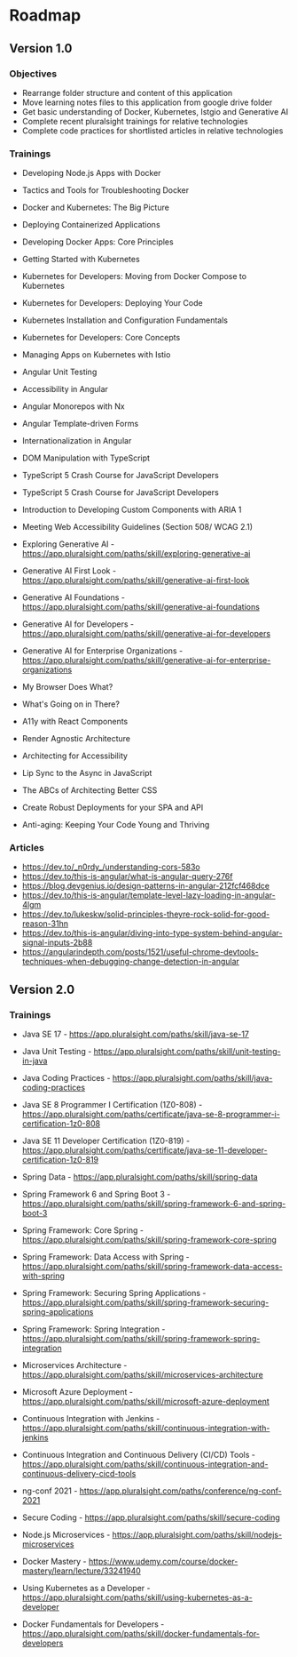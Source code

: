 # Roadmap

## Version 1.0

### Objectives

- Rearrange folder structure and content of this application
- Move learning notes files to this application from google drive folder
- Get basic understanding of Docker, Kubernetes, Istgio and Generative AI
- Complete recent pluralsight trainings for relative technologies
- Complete code practices for shortlisted articles in relative technologies

### Trainings

- Developing Node.js Apps with Docker
- Tactics and Tools for Troubleshooting Docker

- Docker and Kubernetes: The Big Picture
- Deploying Containerized Applications
- Developing Docker Apps: Core Principles

- Getting Started with Kubernetes
- Kubernetes for Developers: Moving from Docker Compose to Kubernetes
- Kubernetes for Developers: Deploying Your Code
- Kubernetes Installation and Configuration Fundamentals
- Kubernetes for Developers: Core Concepts
- Managing Apps on Kubernetes with Istio

- Angular Unit Testing
- Accessibility in Angular
- Angular Monorepos with Nx
- Angular Template-driven Forms
- Internationalization in Angular
- DOM Manipulation with TypeScript
- TypeScript 5 Crash Course for JavaScript Developers
- TypeScript 5 Crash Course for JavaScript Developers
- Introduction to Developing Custom Components with ARIA 1
- Meeting Web Accessibility Guidelines (Section 508/ WCAG 2.1)

- Exploring Generative AI - <https://app.pluralsight.com/paths/skill/exploring-generative-ai>
- Generative AI First Look - <https://app.pluralsight.com/paths/skill/generative-ai-first-look>
- Generative AI Foundations - <https://app.pluralsight.com/paths/skill/generative-ai-foundations>
- Generative AI for Developers - <https://app.pluralsight.com/paths/skill/generative-ai-for-developers>
- Generative AI for Enterprise Organizations - <https://app.pluralsight.com/paths/skill/generative-ai-for-enterprise-organizations>

- My Browser Does What?
- What's Going on in There?
- A11y with React Components
- Render Agnostic Architecture
- Architecting for Accessibility
- Lip Sync to the Async in JavaScript
- The ABCs of Architecting Better CSS
- Create Robust Deployments for your SPA and API
- Anti-aging: Keeping Your Code Young and Thriving

### Articles

- <https://dev.to/_n0rdy_/understanding-cors-583o>
- <https://dev.to/this-is-angular/what-is-angular-query-276f>
- <https://blog.devgenius.io/design-patterns-in-angular-212fcf468dce>
- <https://dev.to/this-is-angular/template-level-lazy-loading-in-angular-4lgm>
- <https://dev.to/lukeskw/solid-principles-theyre-rock-solid-for-good-reason-31hn>
- <https://dev.to/this-is-angular/diving-into-type-system-behind-angular-signal-inputs-2b88>
- <https://angularindepth.com/posts/1521/useful-chrome-devtools-techniques-when-debugging-change-detection-in-angular>

## Version 2.0

### Trainings

- Java SE 17 - <https://app.pluralsight.com/paths/skill/java-se-17>
- Java Unit Testing - <https://app.pluralsight.com/paths/skill/unit-testing-in-java>
- Java Coding Practices - <https://app.pluralsight.com/paths/skill/java-coding-practices>
- Java SE 8 Programmer I Certification (1Z0-808) - <https://app.pluralsight.com/paths/certificate/java-se-8-programmer-i-certification-1z0-808>
- Java SE 11 Developer Certification (1Z0-819) - <https://app.pluralsight.com/paths/certificate/java-se-11-developer-certification-1z0-819>

- Spring Data - <https://app.pluralsight.com/paths/skill/spring-data>
- Spring Framework 6 and Spring Boot 3 - <https://app.pluralsight.com/paths/skill/spring-framework-6-and-spring-boot-3>
- Spring Framework: Core Spring - <https://app.pluralsight.com/paths/skill/spring-framework-core-spring>
- Spring Framework: Data Access with Spring - <https://app.pluralsight.com/paths/skill/spring-framework-data-access-with-spring>
- Spring Framework: Securing Spring Applications - <https://app.pluralsight.com/paths/skill/spring-framework-securing-spring-applications>
- Spring Framework: Spring Integration - <https://app.pluralsight.com/paths/skill/spring-framework-spring-integration>

- Microservices Architecture - <https://app.pluralsight.com/paths/skill/microservices-architecture>
- Microsoft Azure Deployment - <https://app.pluralsight.com/paths/skill/microsoft-azure-deployment>

- Continuous Integration with Jenkins - <https://app.pluralsight.com/paths/skill/continuous-integration-with-jenkins>
- Continuous Integration and Continuous Delivery (CI/CD) Tools - <https://app.pluralsight.com/paths/skill/continuous-integration-and-continuous-delivery-cicd-tools>

- ng-conf 2021 - <https://app.pluralsight.com/paths/conference/ng-conf-2021>
- Secure Coding - <https://app.pluralsight.com/paths/skill/secure-coding>
- Node.js Microservices - <https://app.pluralsight.com/paths/skill/nodejs-microservices>

- Docker Mastery - <https://www.udemy.com/course/docker-mastery/learn/lecture/33241940>
- Using Kubernetes as a Developer - <https://app.pluralsight.com/paths/skill/using-kubernetes-as-a-developer>
- Docker Fundamentals for Developers - <https://app.pluralsight.com/paths/skill/docker-fundamentals-for-developers>
